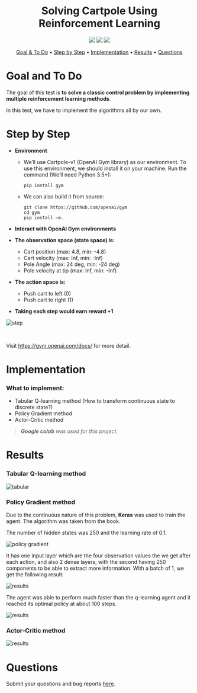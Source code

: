 <h1 align="center">Solving Cartpole Using Reinforcement Learning
</h1>
<p align="center">
    <a href="https://jupyter.org/"><img src="https://img.shields.io/badge/Made with-Jupyter Notebook-Orange.svg"></a>
    <a href="https://github.com/luowensheng/Solving-cartpole-using-RL/pulse"><img src="https://img.shields.io/badge/Maintained%3F-yes-green.svg"></a>
    <a href="https://github.com/luowensheng"><img src="https://badges.frapsoft.com/os/v2/open-source.svg?v=103"></a>

<p align="center">
  <a href="#Goal-&-To-Do">Goal & To Do</a> •
  <a href="#Step-by-Step">Step by Step</a> •
  <a href="#Implementation">Implementation</a> •
  <a href="#Results">Results</a> •
  <a href="#Questions">Questions</a>
</p>

# Goal and To Do
The goal of this test is **to solve a classic control problem by implementing multiple reinforcement learning methods**.

In this test, we have to implement the algorithms all by our own.

# Step by Step
* **Environment**
    - We’ll use Cartpole-v1 (OpenAI Gym library) as our environment. To use this environment, we should install it on your machine. Run the command (We’ll need Python 3.5+):
        ```
        pip install gym
        ```
    - We can also build it from source:
        ```
        git clone https://github.com/openai/gym
        cd gym
        pip install –e.
        ```

* **Interact with OpenAI Gym environments**
* **The observation space (state space) is:**
    - Cart position (max: 4.8, min: -4.8)
    - Cart velocity (max: Inf, min: -Inf)
    - Pole Angle (max: 24 deg, min: -24 deg)
    - Pole velocity at tip (max: Inf, min: -Inf)

* **The action space is:**
    - Push cart to left (0)
    - Push cart to right (1)

* **Taking each step would earn reward +1**

![step](https://i.ibb.co/kqm7W2K/1.jpg)

<br>

Visit https://gym.openai.com/docs/ for more detail.

# Implementation
### **What to implement:**
* Tabular Q-learning method (How to transform continuous state to discrete state?)
* Policy Gradient method
* Actor-Critic method

>***Google colab** was used for this project.*

# Results
### **Tabular Q-learning method**
![tabular](https://i.ibb.co/FXd1wGz/2.jpg)

### **Policy Gradient method**
Due to the continuous nature of this problem, **Keras** was used to train the agent. The algorithm was taken from the book.

The number of hidden states was 250 and the learning rate of 0.1.

![policy gradient](https://i.ibb.co/rxRS820/3.jpg)

It has one input layer which are the four observation values the we get after each action, and also 2 dense layers, with the second having 250 components to be able to extract more information. With a batch of 1, we get the following result:

![results](https://i.ibb.co/f8zwY27/4.jpg)

The agent was able to perform much faster than the q-learning agent and it reached its optimal policy at about 100 steps.

![results](https://i.ibb.co/PT63LMZ/5.jpg)

### **Actor-Critic method**
![results](https://i.ibb.co/myMdBRF/6.jpg)



# Questions
Submit your questions and bug reports [here](https://github.com/luowensheng/Natural-Language-Processing-Grammatical-Error-Correction-/issues).

